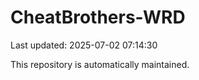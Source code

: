 # CheatBrothers-WRD

Last updated: 2025-07-02 07:14:30

This repository is automatically maintained.
